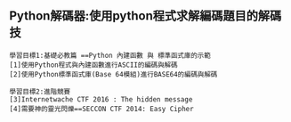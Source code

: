 ## Python解碼器:使用python程式求解編碼題目的解碼技
```
學習目標1:基礎必教篇 ==Python 內建函數 與 標準函式庫的示範
[1]使用Python程式與內建函數進行ASCII的編碼與解碼
[2]使用Python標準函式庫(Base 64模組)進行BASE64的編碼與解碼

學習目標2:進階競賽
[3]Internetwache CTF 2016 : The hidden message
[4]需要神的靈光閃爍==SECCON CTF 2014: Easy Cipher 
```



